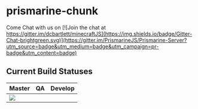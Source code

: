 prismarine-chunk
===

Come Chat with us on [![Join the chat at https://gitter.im/dcbartlett/minecraftJS](https://img.shields.io/badge/Gitter-Chat-brightgreen.svg)](https://gitter.im/PrismarineJS/Prismarine-Server?utm_source=badge&utm_medium=badge&utm_campaign=pr-badge&utm_content=badge)

## Current Build Statuses

<table>
    <thead>
        <tr>
            <th>Master</th>
            <th>QA</th>
            <th>Develop</th>
        </tr>
    </thead>
    <tbody>
        <tr>
            <td><a href="https://codeship.com/projects/64678"><img src="https://img.shields.io/codeship/4eac8df0-a42a-0132-c3da-2e02871ce1a0/master.svg" /></a></td>
        </tr>
    </tbody>
</table>